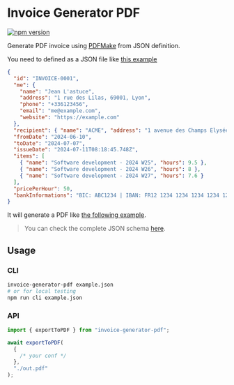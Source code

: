 # Invoice Generator PDF

[![npm version](https://badge.fury.io/js/invoice-generator-pdf.svg)](https://badge.fury.io/js/invoice-generator-pdf)

Generate PDF invoice using [PDFMake](https://www.npmjs.com/package/pdfmake) from JSON definition.

You need to defined as a JSON file like [this example](./example.json)

```json
{
  "id": "INVOICE-0001",
  "me": {
    "name": "Jean L'astuce",
    "address": "1 rue des Lilas, 69001, Lyon",
    "phone": "+336123456",
    "email": "me@example.com",
    "website": "https://example.com"
  },
  "recipient": { "name": "ACME", "address": "1 avenue des Champs Elysée, 75001, Paris" },
  "fromDate": "2024-06-10",
  "toDate": "2024-07-07",
  "issueDate": "2024-07-11T08:18:45.748Z",
  "items": [
    { "name": "Software development - 2024 W25", "hours": 9.5 },
    { "name": "Software development - 2024 W26", "hours": 8 },
    { "name": "Software development - 2024 W27", "hours": 7.6 }
  ],
  "pricePerHour": 50,
  "bankInformations": "BIC: ABC1234 | IBAN: FR12 1234 1234 1234 1234 1234 123"
}
```

It will generate a PDF like [the following example](./example.json.pdf).

> You can check the complete JSON schema [here](./schema.json).

## Usage

### CLI

```sh
invoice-generator-pdf example.json
# or for local testing
npm run cli example.json
```

### API

```js
import { exportToPDF } from "invoice-generator-pdf";

await exportToPDF(
  {
    /* your conf */
  },
  "./out.pdf"
);
```
